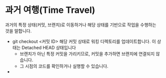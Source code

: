 #  과거 여행(Time Travel)
과거의 특정 상태(커밋, 브랜치)로 이동하거나 해당 상태를 기반으로 작업을 수행하는 것을 말합니다. 

- git checkout <커밋 ID>
  해당 커밋 상태로 워킹 디렉토리를 업데이트합니다.
  이 상태는 Detached HEAD 상태입니다
    - 브랜치가 아닌 특정 커밋을 가리키므로, 커밋을 추가하면 브랜치에 연결되지 않습니다.
    - 그 시점의 코드를 확인하거나 실행할 수 있습니다.
- 






